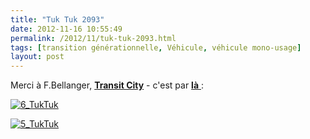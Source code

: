 ```yaml
---
title: "Tuk Tuk 2093"
date: 2012-11-16 10:55:49
permalink: /2012/11/tuk-tuk-2093.html
tags: [transition générationnelle, Véhicule, véhicule mono-usage]
layout: post
---
```


<p>Merci à F.Bellanger, <strong><a href="http://transit-city.blogspot.fr/" target="_blank">Transit City</a></strong> - c'est par <a href="http://www.blueman.ws/concept/total_recall.php" target="_blank"><strong>là</strong> </a>:</p> <p> <a class="asset-img-link" href="https://gabrielplassat.github.io/transportsdufutur/wp-content/uploads/sites/6/old/6a0120a66d2ad4970b017d3dbfc772970c-pi.jpg"><img alt="6_TukTuk" border="0" class="asset  asset-image at-xid-6a0120a66d2ad4970b017d3dbfc772970c image-full" src="/wp-content/uploads/sites/6/old/6a0120a66d2ad4970b017d3dbfc772970c-800wi.jpg" title="6_TukTuk" /></a></p> <p> <a class="asset-img-link" href="https://gabrielplassat.github.io/transportsdufutur/wp-content/uploads/sites/6/old/6a0120a66d2ad4970b017d3dbfc8c5970c-pi.jpg"><img alt="5_TukTuk" border="0" class="asset  asset-image at-xid-6a0120a66d2ad4970b017d3dbfc8c5970c image-full" src="/wp-content/uploads/sites/6/old/6a0120a66d2ad4970b017d3dbfc8c5970c-800wi.jpg" title="5_TukTuk" /></a><br /><br /></p>
